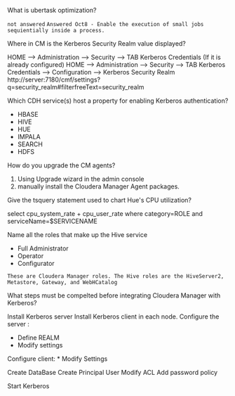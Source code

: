 What is ubertask optimization?

`not answered`
`Answered Oct8 - Enable the execution of small jobs sequientially inside a process. `

Where in CM is the Kerberos Security Realm value displayed?

HOME --> Administration --> Security --> TAB Kerberos Credentials  (If it is already configured)
HOME --> Administration --> Security --> TAB Kerberos Credentials --> Configuration -->  Kerberos Security Realm
  http://server:7180/cmf/settings?q=security_realm#filterfreeText=security_realm

Which CDH service(s) host a property for enabling Kerberos authentication?

* HBASE
* HIVE
* HUE
* IMPALA
* SEARCH
* HDFS

How do you upgrade the CM agents?

1. Using Upgrade wizard in the admin console
2. manually install the Cloudera Manager Agent packages.

Give the tsquery statement used to chart Hue's CPU utilization?

select cpu_system_rate + cpu_user_rate where category=ROLE and serviceName=$SERVICENAME

Name all the roles that make up the Hive service

* Full Administrator
* Operator
* Configurator

`These are Cloudera Manager roles. The Hive roles are the HiveServer2, Metastore, Gateway, and WebHCatalog`


What steps must be compelted before integrating Cloudera Manager with Kerberos?

Install Kerberos server
Install Kerberos client in each node.
Configure the server :
 * Define REALM
 * Modify settings

Configure client:
	* Modify Settings

Create DataBase
Create Principal User
Modify ACL
Add password policy

Start Kerberos



